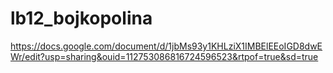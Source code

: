 # lb12_bojkopolina
https://docs.google.com/document/d/1jbMs93y1KHLziX1IMBElEEoIGD8dwEWr/edit?usp=sharing&ouid=112753086816724596523&rtpof=true&sd=true
